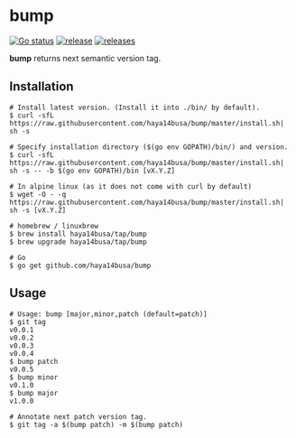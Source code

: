 # bump

[![Go status](https://github.com/haya14busa/bump/workflows/Go/badge.svg)](https://github.com/haya14busa/bump/actions)
[![release](https://github.com/haya14busa/bump/workflows/release/badge.svg)](https://github.com/haya14busa/bump/actions?query=workflow%3Arelease)
[![releases](https://img.shields.io/github/release/haya14busa/bump.svg)](https://github.com/haya14busa/bump/releases)

**bump** returns next semantic version tag.

## Installation

```shell
# Install latest version. (Install it into ./bin/ by default).
$ curl -sfL https://raw.githubusercontent.com/haya14busa/bump/master/install.sh| sh -s

# Specify installation directory ($(go env GOPATH)/bin/) and version.
$ curl -sfL https://raw.githubusercontent.com/haya14busa/bump/master/install.sh| sh -s -- -b $(go env GOPATH)/bin [vX.Y.Z]

# In alpine linux (as it does not come with curl by default)
$ wget -O - -q https://raw.githubusercontent.com/haya14busa/bump/master/install.sh| sh -s [vX.Y.Z]

# homebrew / linuxbrew
$ brew install haya14busa/tap/bump
$ brew upgrade haya14busa/tap/bump

# Go
$ go get github.com/haya14busa/bump
```

## Usage

```
# Usage: bump [major,minor,patch (default=patch)]
$ git tag
v0.0.1
v0.0.2
v0.0.3
v0.0.4
$ bump patch
v0.0.5
$ bump minor
v0.1.0
$ bump major
v1.0.0

# Annotate next patch version tag.
$ git tag -a $(bump patch) -m $(bump patch)
```

